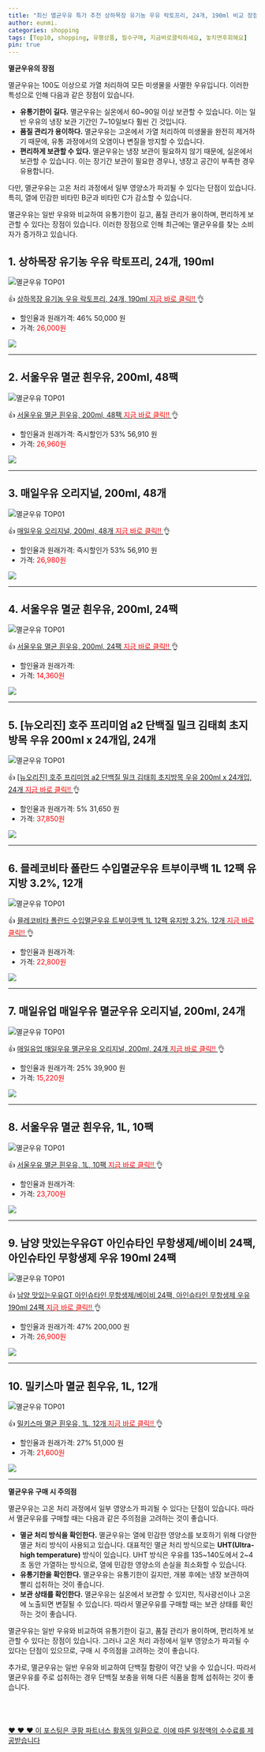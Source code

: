 ```yaml
---
title: "최신 멸균우유 특가 추천 상하목장 유기농 우유 락토프리, 24개, 190ml 비교 장점"
author: eunmi.
categories: shopping
tags: [Top10, shopping, 유행상품, 필수구매, 지금바로클릭하세요, 놓치면후회해요]
pin: true
---
```

**멸균우유의 장점**

멸균우유는 100도 이상으로 가열 처리하여 모든 미생물을 사멸한 우유입니다. 이러한 특성으로 인해 다음과 같은 장점이 있습니다.

* **유통기한이 길다.** 멸균우유는 실온에서 60~90일 이상 보관할 수 있습니다. 이는 일반 우유의 냉장 보관 기간인 7~10일보다 훨씬 긴 것입니다.
* **품질 관리가 용이하다.** 멸균우유는 고온에서 가열 처리하여 미생물을 완전히 제거하기 때문에, 유통 과정에서의 오염이나 변질을 방지할 수 있습니다.
* **편리하게 보관할 수 있다.** 멸균우유는 냉장 보관이 필요하지 않기 때문에, 실온에서 보관할 수 있습니다. 이는 장기간 보관이 필요한 경우나, 냉장고 공간이 부족한 경우 유용합니다.

다만, 멸균우유는 고온 처리 과정에서 일부 영양소가 파괴될 수 있다는 단점이 있습니다. 특히, 열에 민감한 비타민 B군과 비타민 C가 감소할 수 있습니다.

멸균우유는 일반 우유와 비교하여 유통기한이 길고, 품질 관리가 용이하며, 편리하게 보관할 수 있다는 장점이 있습니다. 이러한 장점으로 인해 최근에는 멸균우유를 찾는 소비자가 증가하고 있습니다.

   

## 1. 상하목장 유기농 우유 락토프리, 24개, 190ml

![멸균우유 TOP01](https://thumbnail8.coupangcdn.com/thumbnails/remote/230x230ex/image/retail/images/2023/09/20/18/9/768377db-2875-497e-bd28-926514b032d5.jpg)


👍 [상하목장 유기농 우유 락토프리, 24개, 190ml <font color=red> 지금 바로 클릭!! </font> ](https://link.coupang.com/re/AFFSDP?lptag=AF3617701&subid=GithubCoopas&pageKey=7581517344&traceid=V0-153&itemId=20158385137&vendorItemId=87250975248) 👌 


- 할인율과 원래가격: 46%  50,000   원
- 가격: <span style='color:red'>26,000원</span>

[![](/discount_price.png)](https://link.coupang.com/re/AFFSDP?lptag=AF3617701&subid=GithubCoopas&pageKey=7581517344&traceid=V0-153&itemId=20158385137&vendorItemId=87250975248)

---


   

## 2. 서울우유 멸균 흰우유, 200ml, 48팩

![멸균우유 TOP01](https://thumbnail10.coupangcdn.com/thumbnails/remote/230x230ex/image/retail/images/643598842263555-6a82679f-3c42-4724-9c4a-f19b34f64ed0.jpg)


👍 [서울우유 멸균 흰우유, 200ml, 48팩 <font color=red> 지금 바로 클릭!! </font> ](https://link.coupang.com/re/AFFSDP?lptag=AF3617701&subid=GithubCoopas&pageKey=4975075206&traceid=V0-153&itemId=17910004106&vendorItemId=85072693107) 👌 


- 할인율과 원래가격: 즉시할인가 53%  56,910   원
- 가격: <span style='color:red'>26,960원</span>

[![](/discount_price.png)](https://link.coupang.com/re/AFFSDP?lptag=AF3617701&subid=GithubCoopas&pageKey=4975075206&traceid=V0-153&itemId=17910004106&vendorItemId=85072693107)

---


   

## 3. 매일우유 오리지널, 200ml, 48개

![멸균우유 TOP01](https://thumbnail7.coupangcdn.com/thumbnails/remote/230x230ex/image/retail/images/7183993123253258-68772cf6-25df-41e0-a2ff-cd13775e61dc.jpg)


👍 [매일우유 오리지널, 200ml, 48개 <font color=red> 지금 바로 클릭!! </font> ](https://link.coupang.com/re/AFFSDP?lptag=AF3617701&subid=GithubCoopas&pageKey=4708084849&traceid=V0-153&itemId=7806973944&vendorItemId=84639390883) 👌 


- 할인율과 원래가격: 즉시할인가 53%  56,910   원
- 가격: <span style='color:red'>26,980원</span>

[![](/discount_price.png)](https://link.coupang.com/re/AFFSDP?lptag=AF3617701&subid=GithubCoopas&pageKey=4708084849&traceid=V0-153&itemId=7806973944&vendorItemId=84639390883)

---


   

## 4. 서울우유 멸균 흰우유, 200ml, 24팩

![멸균우유 TOP01](https://thumbnail8.coupangcdn.com/thumbnails/remote/230x230ex/image/retail/images/8316822850411048-6b9220cb-f76f-4854-b154-ba2149fdcc63.jpg)


👍 [서울우유 멸균 흰우유, 200ml, 24팩 <font color=red> 지금 바로 클릭!! </font> ](https://link.coupang.com/re/AFFSDP?lptag=AF3617701&subid=GithubCoopas&pageKey=4975075206&traceid=V0-153&itemId=1018465839&vendorItemId=71237681228) 👌 


- 할인율과 원래가격: 
- 가격: <span style='color:red'>14,360원</span>

[![](/discount_price.png)](https://link.coupang.com/re/AFFSDP?lptag=AF3617701&subid=GithubCoopas&pageKey=4975075206&traceid=V0-153&itemId=1018465839&vendorItemId=71237681228)

---


   

## 5. [뉴오리진] 호주 프리미엄 a2 단백질 밀크 김태희 초지방목 우유 200ml x 24개입, 24개

![멸균우유 TOP01](https://thumbnail10.coupangcdn.com/thumbnails/remote/230x230ex/image/vendor_inventory/7b12/49a8d373b57a14bc86ead4f7f2f190af9ec86dd94929c386f7e02f4621f7.jpg)


👍 [[뉴오리진] 호주 프리미엄 a2 단백질 밀크 김태희 초지방목 우유 200ml x 24개입, 24개 <font color=red> 지금 바로 클릭!! </font> ](https://link.coupang.com/re/AFFSDP?lptag=AF3617701&subid=GithubCoopas&pageKey=7685466256&traceid=V0-153&itemId=18221554310&vendorItemId=81972205194) 👌 


- 할인율과 원래가격: 5%  31,650   원
- 가격: <span style='color:red'>37,850원</span>

[![](/discount_price.png)](https://link.coupang.com/re/AFFSDP?lptag=AF3617701&subid=GithubCoopas&pageKey=7685466256&traceid=V0-153&itemId=18221554310&vendorItemId=81972205194)

---


   

## 6. 믈레코비타 폴란드 수입멸균우유 트부이쿠백 1L 12팩 유지방 3.2%, 12개

![멸균우유 TOP01](https://thumbnail6.coupangcdn.com/thumbnails/remote/230x230ex/image/vendor_inventory/13a5/0eb911df9dd07d326a8805ba4deeb56e243e42d536323a2783cd3adb0629.jpg)


👍 [믈레코비타 폴란드 수입멸균우유 트부이쿠백 1L 12팩 유지방 3.2%, 12개 <font color=red> 지금 바로 클릭!! </font> ](https://link.coupang.com/re/AFFSDP?lptag=AF3617701&subid=GithubCoopas&pageKey=7674481989&traceid=V0-153&itemId=20482007264&vendorItemId=86218386401) 👌 


- 할인율과 원래가격: 
- 가격: <span style='color:red'>22,800원</span>

[![](/discount_price.png)](https://link.coupang.com/re/AFFSDP?lptag=AF3617701&subid=GithubCoopas&pageKey=7674481989&traceid=V0-153&itemId=20482007264&vendorItemId=86218386401)

---


   

## 7. 매일유업 매일우유 멸균우유 오리지널, 200ml, 24개

![멸균우유 TOP01](https://thumbnail6.coupangcdn.com/thumbnails/remote/230x230ex/image/retail/images/7886005191713120-ebe01e75-c85b-4e91-aa45-1234d8b7d758.jpg)


👍 [매일유업 매일우유 멸균우유 오리지널, 200ml, 24개 <font color=red> 지금 바로 클릭!! </font> ](https://link.coupang.com/re/AFFSDP?lptag=AF3617701&subid=GithubCoopas&pageKey=4708084849&traceid=V0-153&itemId=4358863&vendorItemId=3000244429) 👌 


- 할인율과 원래가격: 25%  39,900   원
- 가격: <span style='color:red'>15,220원</span>

[![](/discount_price.png)](https://link.coupang.com/re/AFFSDP?lptag=AF3617701&subid=GithubCoopas&pageKey=4708084849&traceid=V0-153&itemId=4358863&vendorItemId=3000244429)

---


   

## 8. 서울우유 멸균 흰우유, 1L, 10팩

![멸균우유 TOP01](https://thumbnail10.coupangcdn.com/thumbnails/remote/230x230ex/image/retail/images/7876444251993360-64eb10f9-563d-46bb-b82c-8e1720ef7107.jpg)


👍 [서울우유 멸균 흰우유, 1L, 10팩 <font color=red> 지금 바로 클릭!! </font> ](https://link.coupang.com/re/AFFSDP?lptag=AF3617701&subid=GithubCoopas&pageKey=4975075206&traceid=V0-153&itemId=18136475750&vendorItemId=3001406678) 👌 


- 할인율과 원래가격: 
- 가격: <span style='color:red'>23,700원</span>

[![](/discount_price.png)](https://link.coupang.com/re/AFFSDP?lptag=AF3617701&subid=GithubCoopas&pageKey=4975075206&traceid=V0-153&itemId=18136475750&vendorItemId=3001406678)

---


   

## 9. 남양 맛있는우유GT 아인슈타인 무항생제/베이비 24팩, 아인슈타인 무항생제 우유 190ml 24팩

![멸균우유 TOP01](https://thumbnail8.coupangcdn.com/thumbnails/remote/230x230ex/image/vendor_inventory/65df/0059378f8db032f4a6ddc05fa4c3658343a8a2173b9635c9af213f413fcd.jpg)


👍 [남양 맛있는우유GT 아인슈타인 무항생제/베이비 24팩, 아인슈타인 무항생제 우유 190ml 24팩 <font color=red> 지금 바로 클릭!! </font> ](https://link.coupang.com/re/AFFSDP?lptag=AF3617701&subid=GithubCoopas&pageKey=7677827258&traceid=V0-153&itemId=20499456598&vendorItemId=79594772980) 👌 


- 할인율과 원래가격: 47%  200,000   원
- 가격: <span style='color:red'>26,900원</span>

[![](/discount_price.png)](https://link.coupang.com/re/AFFSDP?lptag=AF3617701&subid=GithubCoopas&pageKey=7677827258&traceid=V0-153&itemId=20499456598&vendorItemId=79594772980)

---


   

## 10. 밀키스마 멸균 흰우유, 1L, 12개

![멸균우유 TOP01](https://thumbnail6.coupangcdn.com/thumbnails/remote/230x230ex/image/retail/images/8061597634916872-46ee5b74-bbf5-4188-8f48-0a8ddf78d9d6.jpg)


👍 [밀키스마 멸균 흰우유, 1L, 12개 <font color=red> 지금 바로 클릭!! </font> ](https://link.coupang.com/re/AFFSDP?lptag=AF3617701&subid=GithubCoopas&pageKey=6295992203&traceid=V0-153&itemId=968159397&vendorItemId=5375467624) 👌 


- 할인율과 원래가격: 27%  51,000   원
- 가격: <span style='color:red'>21,600원</span>

[![](/discount_price.png)](https://link.coupang.com/re/AFFSDP?lptag=AF3617701&subid=GithubCoopas&pageKey=6295992203&traceid=V0-153&itemId=968159397&vendorItemId=5375467624)

---
**멸균우유 구매 시 주의점**

멸균우유는 고온 처리 과정에서 일부 영양소가 파괴될 수 있다는 단점이 있습니다. 따라서 멸균우유를 구매할 때는 다음과 같은 주의점을 고려하는 것이 좋습니다.

* **멸균 처리 방식을 확인한다.** 멸균우유는 열에 민감한 영양소를 보호하기 위해 다양한 멸균 처리 방식이 사용되고 있습니다. 대표적인 멸균 처리 방식으로는 **UHT(Ultra-high temperature)** 방식이 있습니다. UHT 방식은 우유를 135~140도에서 2~4초 동안 가열하는 방식으로, 열에 민감한 영양소의 손실을 최소화할 수 있습니다.
* **유통기한을 확인한다.** 멸균우유는 유통기한이 길지만, 개봉 후에는 냉장 보관하여 빨리 섭취하는 것이 좋습니다.
* **보관 상태를 확인한다.** 멸균우유는 실온에서 보관할 수 있지만, 직사광선이나 고온에 노출되면 변질될 수 있습니다. 따라서 멸균우유를 구매할 때는 보관 상태를 확인하는 것이 좋습니다.

멸균우유는 일반 우유와 비교하여 유통기한이 길고, 품질 관리가 용이하며, 편리하게 보관할 수 있다는 장점이 있습니다. 그러나 고온 처리 과정에서 일부 영양소가 파괴될 수 있다는 단점이 있으므로, 구매 시 주의점을 고려하는 것이 좋습니다.

추가로, 멸균우유는 일반 우유와 비교하여 단백질 함량이 약간 낮을 수 있습니다. 따라서 멸균우유를 주로 섭취하는 경우 단백질 보충을 위해 다른 식품을 함께 섭취하는 것이 좋습니다.<br><br><br><br><br> [ ❤ ❤ ❤ 이 포스팅은 쿠팡 파트너스 활동의 일환으로, 이에 따른 일정액의 수수료를 제공받습니다](https://link.coupang.com/a/bcEFyh)